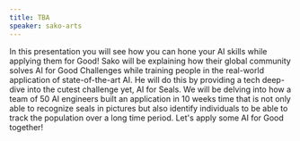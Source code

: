 ```yaml
---
title: TBA
speaker: sako-arts
---
```


In this presentation you will see how you can hone your AI skills while applying them for Good! Sako will be explaining how their global community solves AI for Good Challenges while training people in the real-world application of state-of-the-art AI. He will do this by providing a tech deep-dive into the cutest challenge yet, AI for Seals. We will be delving into how a team of 50 AI engineers built an application in 10 weeks time that is not only able to recognize seals in pictures but also identify individuals to be able to track the population over a long time period. Let's apply some AI for Good together!